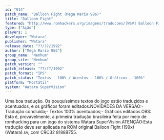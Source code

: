 ```yaml
---
id: "914"
patch_name: "Balloon Fight (Mega Mario 986)"
title: "Balloon Fight"
featured: "http://www.romhackers.org/imagens/traducoes/[WSV] Balloon Fight - Mega Mario 986 - 1.png"
type: ["Ação"]
players: 1
developer: "Watara"
publisher: "Watara"
release_date: "??/??/1992"
author: ["Mega Mario 986"]
group_name: "Nenhum"
group_site: "Nenhum"
patch_version: ""
patch_release: "??/??/1992"
patch_format: "IPS"
patch_status: "Textos - 100% / Acentos - 100% / Gráficos - 100%"
platform: "Portátil"
system: "Watara SuperVision"
---
```


Uma boa tradução. Os pouquíssimos textos do jogo estão traduzidos e acentuados, e os gráficos foram editados.NOVIDADES DA VERSÃO:- Tradução concluída;- Textos 100% acentuados;- Gráficos editados.OBS: Esta é, provavelmente, a primeira tradução brasileira feita por meio de romhacking para um jogo do sistema Watara SuperVision.ATENÇÃO:Esta tradução deve ser aplicada na ROM original Balloon Fight (199x) (Watara).sv, com CRC32 8188B755.